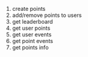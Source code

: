 1. create points
2. add/remove points to users
3. get leaderboard
4. get user points
5. get user events
6. get point events
7. get points info
